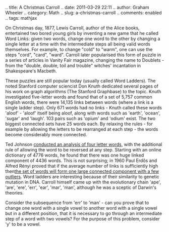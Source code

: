.. title: A Christmas Carroll
.. date: 2011-03-29 22:11
.. author: Graham Wheeler
.. category: Math
.. slug: a-christmas-carroll
.. comments: enabled
.. tags: mathjax

On Christmas day, 1877, Lewis Carroll, author of the Alice books,
entertained two bored young girls by inventing a new game that he called
Word Links: given two words, change one word to the other by changing a
single letter at a time with the intermediate steps all being valid
words themselves. For example, to change "cold" to "warm", one can use
the steps "cord", "card", "ward". Carroll later popularised this form of
puzzle in a series of articles in Vanity Fair magazine, changing the
name to Doublets - from the "double, double, toil and trouble" witches'
incantation in Shakespeare's Macbeth.

These puzzles are still popular today (usually called Word Ladders). The
noted Stanford computer sciencist Don Knuth dedicated several pages of
his work on graph algorithms (The Stanford Graphbase) to the topic.
Knuth investigated five-letter words and found that of a set of 5,757
common English words, there were 14,135 links between words (where a
link is a single ladder step). Only 671 words had no links - Knuth
called these words 'aloof' - 'aloof' itself being aloof, along with
words such as 'earth', 'ocean', 'sugar' and 'laugh'. 103 pairs such as
'opium' and 'odium' exist. The two biggest connected sets have 25 words
each. By relaxing the rules - for example by allowing the letters to be
rearranged at each step - the words become considerably more connected.

Ted Johnson [conducted an analysis of four letter
words](//users.rcn.com/ted.johnson/fourletter.htm), with the additional
rule of allowing the word to be reversed at any step. Starting with an
online dictionary of 4776 words, he found that there was one huge linked
component of 4436 words. This is not surprising; in 1960 Paul Erdős and
Alfred Rényi proved that if the average number of links is sufficiently
high then[the set of words will form one large connected component with
a few outliers](http://en.wikipedia.org/wiki/Erdős–Rényi_model).
Word ladders are interesting because of their similarity to genetic
mutation in DNA. Carroll himself came up with the evolutionary chain
'ape', 'are', 'ere', 'err', 'ear', 'mar', 'man', although he was a
sceptic of Darwin's theories.

Consider the subsequence from 'err' to 'man' - can you prove that to
change one word with a single vowel to another word with a single vowel
but in a different position, that it is necessary to go through an
intermediate step of a word with two vowels? For the purpose of this
problem, consider 'y' to be a vowel.
